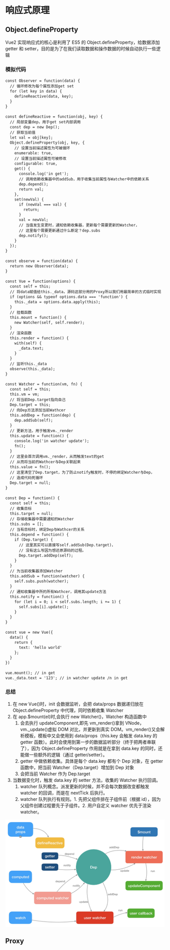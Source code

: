 # 响应式原理

## Object.defineProperty

Vue2 实现响应式的核心是利用了 ES5 的 Object.defineProperty，给数据添加 getter 和 setter，目的是为了在我们读取数据和操作数据的时候自动执行一些逻辑

### 模拟代码

```
const Observer = function(data) {
  // 循环修改为每个属性添加get set
  for (let key in data) {
    defineReactive(data, key);
  }
}

const defineReactive = function(obj, key) {
  // 局部变量dep，用于get set内部调用
  const dep = new Dep();
  // 获取当前值
  let val = obj[key];
  Object.defineProperty(obj, key, {
    // 设置当前描述属性为可被循环
    enumerable: true,
    // 设置当前描述属性可被修改
    configurable: true,
    get() {
      console.log('in get');
      // 调用依赖收集器中的addSub，用于收集当前属性与Watcher中的依赖关系
      dep.depend();
      return val;
    },
    set(newVal) {
      if (newVal === val) {
        return;
      }
      val = newVal;
      // 当值发生变更时，通知依赖收集器，更新每个需要更新的Watcher，
      // 这里每个需要更新通过什么断定？dep.subs
      dep.notify();
    }
  });
}

const observe = function(data) {
  return new Observer(data);
}

const Vue = function(options) {
  const self = this;
  // 将data赋值给this._data，源码这部分用的Proxy所以我们用最简单的方式临时实现
  if (options && typeof options.data === 'function') {
    this._data = options.data.apply(this);
  }
  // 挂载函数
  this.mount = function() {
    new Watcher(self, self.render);
  }
  // 渲染函数
  this.render = function() {
    with(self) {
      _data.text;
    }
  }
  // 监听this._data
  observe(this._data);
}

const Watcher = function(vm, fn) {
  const self = this;
  this.vm = vm;
  // 将当前Dep.target指向自己
  Dep.target = this;
  // 向Dep方法添加当前Wathcer
  this.addDep = function(dep) {
    dep.addSub(self);
  }
  // 更新方法，用于触发vm._render
  this.update = function() {
    console.log('in watcher update');
    fn();
  }
  // 这里会首次调用vm._render，从而触发text的get
  // 从而将当前的Wathcer与Dep关联起来
  this.value = fn();
  // 这里清空了Dep.target，为了防止notify触发时，不停的绑定Watcher与Dep，
  // 造成代码死循环
  Dep.target = null;
}

const Dep = function() {
  const self = this;
  // 收集目标
  this.target = null;
  // 存储收集器中需要通知的Watcher
  this.subs = [];
  // 当有目标时，绑定Dep与Wathcer的关系
  this.depend = function() {
    if (Dep.target) {
      // 这里其实可以直接写self.addSub(Dep.target)，
      // 没有这么写因为想还原源码的过程。
      Dep.target.addDep(self);
    }
  }
  // 为当前收集器添加Watcher
  this.addSub = function(watcher) {
    self.subs.push(watcher);
  }
  // 通知收集器中所的所有Wathcer，调用其update方法
  this.notify = function() {
    for (let i = 0; i < self.subs.length; i += 1) {
      self.subs[i].update();
    }
  }
}

const vue = new Vue({
  data() {
    return {
      text: 'hello world'
    };
  }
})

vue.mount(); // in get
vue._data.text = '123'; // in watcher update /n in get

```

### 总结

1. 在 new Vue()时，init 会数据监听，会把 data/props 数据递归放在 Object.defineProperty 中代理，同时依赖收集 Watcher
2. 在 app.\$mount(el)时,会执行 new Watcher()，Watcher 构造函数中
   1. 会去执行 updateComponent,即先 vm_render()拿到 VNode，vm.\_update()虚拟 DOM 对比，并更新到真实 DOM。vm_render()又会解析模板，模板中又会使用到 data/props（this.key 会触发 data.key 的 getter 函数）。此时会使用到第一步的数据监听部分（终于把两者串联了），因为 Object.defineProperty 作用就是在拿到 data.key 的同时，还能做一些额外的逻辑（通过 getter/setter）。
   2. getter 中做依赖收集。具体是每个 data.key 都有个 Dep 对象，在 getter 函数中，把当前 Watcher（Dep.target）增加到 Dep 对象
   3. 会把当前 Watcher 作为 Dep.target
3. 当数据变化时，触发 data.key 的 setter 方法，收集的 Watcher 执行回调。
   1. watcher 队列概念。派发更新的时候，并不会每次数据改变都触发 watcher 的回调，而是在 nextTick 后执行。
   2. watcher 队列执行有规则。1. 先把父组件排在子组件前（根据 id），因为父组件创建过程要先于子组件。2. 用户自定义 watcher 优先于渲染 watcher。

![响应式数据](../assets/reactive.png "响应式数据")

## Proxy
